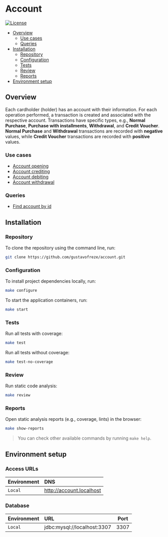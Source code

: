# Account

[![License](https://img.shields.io/badge/license-MIT-green)](LICENSE)

* [Overview](#overview)
    - [Use cases](#use_cases)
    - [Queries](#queries)
* [Installation](#installation)
    - [Repository](#repository)
    - [Configuration](#configuration)
    - [Tests](#tests)
    - [Review](#review)
    - [Reports](#reports)
* [Environment setup](#environment_setup)

<div id="overview"></div> 

## Overview

Each cardholder (holder) has an account with their information.
For each operation performed, a transaction is created and associated with the respective account.
Transactions have specific types, e.g., **Normal Purchase**, **Purchase with installments**, **Withdrawal**, and
**Credit Voucher**.
**Normal Purchase** and **Withdrawal** transactions are recorded with **negative** values, while **Credit Voucher**
transactions are recorded with **positive** values.

<div id='use_cases'></div> 

### Use cases

- [Account opening](docs/USE_CASES.md#account-opening)
- [Account crediting](docs/USE_CASES.md#account-crediting)
- [Account debiting](docs/USE_CASES.md#account-debiting)
- [Account withdrawal](docs/USE_CASES.md#account-withdrawal)

<div id='queries'></div> 

### Queries

- [Find account by id](docs/QUERIES.md#find-account-by-id)

<div id='installation'></div> 

## Installation

<div id='repository'></div> 

### Repository

To clone the repository using the command line, run:

```bash
git clone https://github.com/gustavofreze/account.git
```

<div id='configuration'></div> 

### Configuration

To install project dependencies locally, run:

```bash
make configure
```

To start the application containers, run:

```bash
make start
```

<div id='tests'></div> 

### Tests

Run all tests with coverage:

```bash
make test 
```

Run all tests without coverage:

```bash
make test-no-coverage
```

<div id='review'></div> 

### Review

Run static code analysis:

```bash
make review 
```

<div id='reports'></div> 

### Reports

Open static analysis reports (e.g., coverage, lints) in the browser:

```bash
make show-reports 
```

> You can check other available commands by running `make help`.

<div id='environment_setup'></div> 

## Environment setup

### Access URLs

| Environment | DNS                      | 
|:------------|:-------------------------|
| `Local`     | http://account.localhost |

### Database

| Environment | URL                         | Port | 
|:------------|:----------------------------|:----:|
| `Local`     | jdbc:mysql://localhost:3307 | 3307 |
